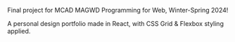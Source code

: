 Final project for MCAD MAGWD Programming for Web, Winter-Spring 2024!

A personal design portfolio made in React, with CSS Grid & Flexbox styling applied.
